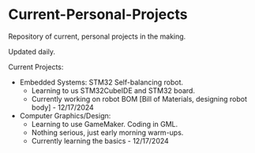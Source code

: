 # Current-Personal-Projects
Repository of current, personal projects in the making.

Updated daily.

Current Projects:

* Embedded Systems: STM32 Self-balancing robot.
  - Learning to us STM32CubeIDE and STM32 board.
  - Currently working on robot BOM [Bill of Materials, designing robot body] - 12/17/2024
* Computer Graphics/Design:
  - Learning to use GameMaker. Coding in GML.
  - Nothing serious, just early morning warm-ups.
  - Currently learning the basics - 12/17/2024
